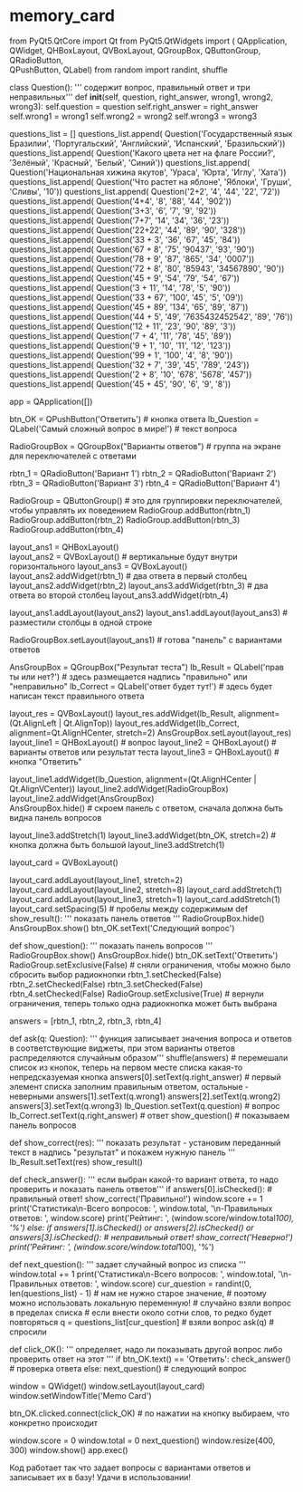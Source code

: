 # memory_card
from PyQt5.QtCore import Qt
from PyQt5.QtWidgets import (
        QApplication, QWidget, 
        QHBoxLayout, QVBoxLayout, 
        QGroupBox, QButtonGroup, QRadioButton,  
        QPushButton, QLabel)
from random import randint, shuffle 

class Question():
    ''' содержит вопрос, правильный ответ и три неправильных'''
    def __init__(self, question, right_answer, wrong1, wrong2, wrong3):
        self.question = question
        self.right_answer = right_answer
        self.wrong1 = wrong1
        self.wrong2 = wrong2
        self.wrong3 = wrong3


questions_list = [] 
questions_list.append(
        Question('Государственный язык Бразилии', 'Португальский', 'Английский', 'Испанский', 'Бразильский'))
questions_list.append(
        Question('Какого цвета нет на флаге России?', 'Зелёный', 'Красный', 'Белый', 'Синий'))
questions_list.append(
        Question('Национальная хижина якутов', 'Ураса', 'Юрта', 'Иглу', 'Хата'))
questions_list.append(
        Question('Что растет на яблоне', 'Яблоки', 'Груши', 'Сливы', '10'))
questions_list.append(
        Question('2+2', '4', '44', '22', '72'))
questions_list.append(
        Question('4+4', '8', '88', '44', '902'))
questions_list.append(
        Question('3+3', '6', '7', '9', '92'))
questions_list.append(
        Question('7+7', '14', '34', '36', '23'))
questions_list.append(
        Question('22+22', '44', '89', '90', '328'))
questions_list.append(
        Question('33 + 3', '36', '67', '45', '84'))
questions_list.append(
        Question('67 + 8', '75', '90437', '93', '90'))
questions_list.append(
        Question('78 + 9', '87', '865', '34', '0007'))
questions_list.append(
        Question('72 + 8', '80', '85943', '34567890', '90'))
questions_list.append(
        Question('45 + 9', '54', '79', '54', '67'))
questions_list.append(
        Question('3 + 11', '14', '78', '5', '90'))
questions_list.append(
        Question('33 + 67', '100', '45', '5', '09'))
questions_list.append(
        Question('45 + 89', '134', '65', '89', '87'))
questions_list.append(
        Question('44 + 5', '49', '7635432452542', '89', '76'))
questions_list.append(
        Question('12 + 11', '23', '90', '89', '3'))
questions_list.append(
        Question('7 + 4', '11', '78', '45', '89'))
questions_list.append(
        Question('9 + 1', '10', '11', '12', '123'))
questions_list.append(
        Question('99 + 1', '100', '4', '8', '90'))
questions_list.append(
        Question('32 + 7', '39', '45', '789', '243'))
questions_list.append(
        Question('2 + 8', '10', '678', '5678', '457'))
questions_list.append(
        Question('45 + 45', '90', '6', '9', '8'))



app = QApplication([])


btn_OK = QPushButton('Ответить') # кнопка ответа
lb_Question = QLabel('Самый сложный вопрос в мире!') # текст вопроса


RadioGroupBox = QGroupBox("Варианты ответов") # группа на экране для переключателей с ответами


rbtn_1 = QRadioButton('Вариант 1')
rbtn_2 = QRadioButton('Вариант 2')
rbtn_3 = QRadioButton('Вариант 3')
rbtn_4 = QRadioButton('Вариант 4')


RadioGroup = QButtonGroup() # это для группировки переключателей, чтобы управлять их поведением
RadioGroup.addButton(rbtn_1)
RadioGroup.addButton(rbtn_2)
RadioGroup.addButton(rbtn_3)
RadioGroup.addButton(rbtn_4)


layout_ans1 = QHBoxLayout()   
layout_ans2 = QVBoxLayout() # вертикальные будут внутри горизонтального
layout_ans3 = QVBoxLayout()
layout_ans2.addWidget(rbtn_1) # два ответа в первый столбец
layout_ans2.addWidget(rbtn_2)
layout_ans3.addWidget(rbtn_3) # два ответа во второй столбец
layout_ans3.addWidget(rbtn_4)


layout_ans1.addLayout(layout_ans2)
layout_ans1.addLayout(layout_ans3) # разместили столбцы в одной строке


RadioGroupBox.setLayout(layout_ans1) # готова "панель" с вариантами ответов 


AnsGroupBox = QGroupBox("Результат теста")
lb_Result = QLabel('прав ты или нет?') # здесь размещается надпись "правильно" или "неправильно"
lb_Correct = QLabel('ответ будет тут!') # здесь будет написан текст правильного ответа


layout_res = QVBoxLayout()
layout_res.addWidget(lb_Result, alignment=(Qt.AlignLeft | Qt.AlignTop))
layout_res.addWidget(lb_Correct, alignment=Qt.AlignHCenter, stretch=2)
AnsGroupBox.setLayout(layout_res)
layout_line1 = QHBoxLayout() # вопрос
layout_line2 = QHBoxLayout() # варианты ответов или результат теста
layout_line3 = QHBoxLayout() # кнопка "Ответить"


layout_line1.addWidget(lb_Question, alignment=(Qt.AlignHCenter | Qt.AlignVCenter))
layout_line2.addWidget(RadioGroupBox)   
layout_line2.addWidget(AnsGroupBox)  
AnsGroupBox.hide() # скроем панель с ответом, сначала должна быть видна панель вопросов


layout_line3.addStretch(1)
layout_line3.addWidget(btn_OK, stretch=2) # кнопка должна быть большой
layout_line3.addStretch(1)


layout_card = QVBoxLayout()


layout_card.addLayout(layout_line1, stretch=2)
layout_card.addLayout(layout_line2, stretch=8)
layout_card.addStretch(1)
layout_card.addLayout(layout_line3, stretch=1)
layout_card.addStretch(1)
layout_card.setSpacing(5) # пробелы между содержимым
def show_result():
    ''' показать панель ответов '''
    RadioGroupBox.hide()
    AnsGroupBox.show()
    btn_OK.setText('Следующий вопрос')


def show_question():
    ''' показать панель вопросов '''
    RadioGroupBox.show()
    AnsGroupBox.hide()
    btn_OK.setText('Ответить')
    RadioGroup.setExclusive(False) # сняли ограничения, чтобы можно было сбросить выбор радиокнопки
    rbtn_1.setChecked(False)
    rbtn_2.setChecked(False)
    rbtn_3.setChecked(False)
    rbtn_4.setChecked(False)
    RadioGroup.setExclusive(True) # вернули ограничения, теперь только одна радиокнопка может быть выбрана


answers = [rbtn_1, rbtn_2, rbtn_3, rbtn_4]


def ask(q: Question):
    ''' функция записывает значения вопроса и ответов в соответствующие виджеты, 
    при этом варианты ответов распределяются случайным образом'''
    shuffle(answers) # перемешали список из кнопок, теперь на первом месте списка какая-то непредсказуемая кнопка
    answers[0].setText(q.right_answer) # первый элемент списка заполним правильным ответом, остальные - неверными
    answers[1].setText(q.wrong1)
    answers[2].setText(q.wrong2)
    answers[3].setText(q.wrong3)
    lb_Question.setText(q.question) # вопрос
    lb_Correct.setText(q.right_answer) # ответ 
    show_question() # показываем панель вопросов 


def show_correct(res):
    ''' показать результат - установим переданный текст в надпись "результат" и покажем нужную панель '''
    lb_Result.setText(res)
    show_result()


def check_answer():
    ''' если выбран какой-то вариант ответа, то надо проверить и показать панель ответов'''
    if answers[0].isChecked():
        # правильный ответ!
        show_correct('Правильно!')
        window.score += 1
        print('Статистика\n-Всего вопросов: ', window.total, '\n-Правильных ответов: ', window.score)
        print('Рейтинг: ', (window.score/window.total*100), '%')
    else:
        if answers[1].isChecked() or answers[2].isChecked() or answers[3].isChecked():
            # неправильный ответ!
            show_correct('Неверно!')
            print('Рейтинг: ', (window.score/window.total*100), '%')
    


def next_question():
    ''' задает случайный вопрос из списка '''
    window.total += 1
    print('Статистика\n-Всего вопросов: ', window.total, '\n-Правильных ответов: ', window.score)
    cur_question = randint(0, len(questions_list) - 1)  # нам не нужно старое значение, 
                                                        # поэтому можно использовать локальную переменную! 
            # случайно взяли вопрос в пределах списка
            # если внести около сотни слов, то редко будет повторяться
    q = questions_list[cur_question] # взяли вопрос
    ask(q) # спросили


def click_OK():
    ''' определяет, надо ли показывать другой вопрос либо проверить ответ на этот '''
    if btn_OK.text() == 'Ответить':
        check_answer() # проверка ответа
    else:
        next_question() # следующий вопрос


window = QWidget()
window.setLayout(layout_card)
window.setWindowTitle('Memo Card')


btn_OK.clicked.connect(click_OK) # по нажатии на кнопку выбираем, что конкретно происходит


window.score = 0
window.total = 0
next_question()
window.resize(400, 300)
window.show()
app.exec()

Код работает так что задает вопросы с вариантами ответов и записывает их в базу! Удачи в использовании!
